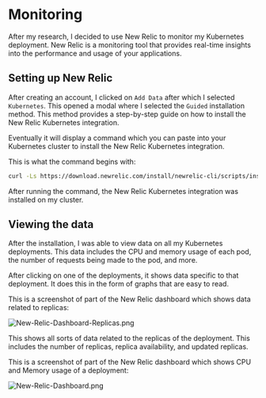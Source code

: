 # Monitoring

After my research, I decided to use New Relic to monitor my Kubernetes deployment. New Relic is a monitoring tool that provides real-time insights into the performance and usage of your applications.

## Setting up New Relic

After creating an account, I clicked on `Add Data` after which I selected `Kubernetes`. This opened a modal where I selected the `Guided` installation method. This method provides a step-by-step guide on how to install the New Relic Kubernetes integration.

Eventually it will display a command which you can paste into your Kubernetes cluster to install the New Relic Kubernetes integration.

This is what the command begins with:

```bash
curl -Ls https://download.newrelic.com/install/newrelic-cli/scripts/install.sh | bash && NEW_RELIC_CLI_SKIP_CORE=1 ...
```

After running the command, the New Relic Kubernetes integration was installed on my cluster.

## Viewing the data

After the installation, I was able to view data on all my Kubernetes deployments. This data includes the CPU and memory usage of each pod, the number of requests being made to the pod, and more.

After clicking on one of the deployments, it shows data specific to that deployment. It does this in the form of graphs that are easy to read.

This is a screenshot of part of the New Relic dashboard which shows data related to replicas:

![New-Relic-Dashboard-Replicas.png](New-Relic-Dashboard-Replicas.png)

This shows all sorts of data related to the replicas of the deployment. This includes the number of replicas, replica availability, and updated replicas.

This is a screenshot of part of the New Relic dashboard which shows CPU and Memory usage of a deployment:

![New-Relic-Dashboard.png](New-Relic-Dashboard.png)
